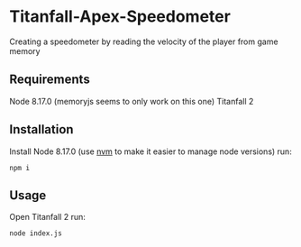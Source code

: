 # Titanfall-Apex-Speedometer
Creating a speedometer by reading the velocity of the player from game memory

## Requirements
Node 8.17.0 (memoryjs seems to only work on this one)
Titanfall 2

## Installation
Install Node 8.17.0 (use [nvm](https://github.com/coreybutler/nvm-windows) to make it easier to manage node versions)
run:
```
npm i
```

## Usage
Open Titanfall 2
run:
```
node index.js
```
